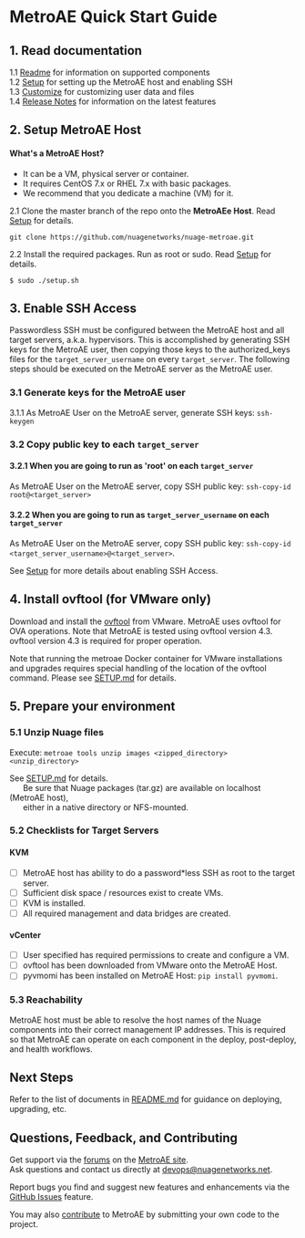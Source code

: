 # MetroAE Quick Start Guide  

## 1. Read documentation

1.1 [Readme](../README.md) for information on supported components  
1.2 [Setup](SETUP.md) for setting up the MetroAE host and enabling SSH  
1.3 [Customize](CUSTOMIZE.md) for customizing user data and files  
1.4 [Release Notes](RELEASE_NOTES.md) for information on the latest features  

## 2. Setup MetroAE Host

#### What's a MetroAE Host?

* It can be a VM, physical server or container.
* It requires CentOS 7.x or RHEL 7.x with basic packages.
* We recommend that you dedicate a machine (VM) for it.  

2.1 Clone the master branch of the repo onto the **MetroAEe Host**. Read [Setup](SETUP.md) for details.  
```
git clone https://github.com/nuagenetworks/nuage-metroae.git
```
2.2 Install the required packages. Run as root or sudo. Read [Setup](SETUP.md) for details.  
```
$ sudo ./setup.sh  
```

## 3. Enable SSH Access

Passwordless SSH must be configured between the MetroAE host and all target servers, a.k.a. hypervisors. This is accomplished by generating SSH keys for the MetroAE user, then copying those keys to the authorized_keys files for the `target_server_username` on every `target_server`. The following steps should be executed on the MetroAE server as the MetroAE user.

### 3.1 Generate keys for the MetroAE user

3.1.1 As MetroAE User on the MetroAE server, generate SSH keys: `ssh-keygen`

### 3.2 Copy public key to each `target_server`

#### 3.2.1 When you are going to run as 'root' on each `target_server`

As MetroAE User on the MetroAE server, copy SSH public key: `ssh-copy-id root@<target_server>`  

#### 3.2.2 When you are going to run as `target_server_username` on each `target_server`

As MetroAE User on the MetroAE server, copy SSH public key: `ssh-copy-id <target_server_username>@<target_server>`.  

See [Setup](SETUP.md) for more details about enabling SSH Access.  

## 4. Install ovftool (for VMware only)  

Download and install the [ovftool](https://www.vmware.com/support/developer/ovf/) from VMware. MetroAE uses ovftool for OVA operations. Note that MetroAE is tested using ovftool version 4.3. ovftool version 4.3 is required for proper operation.

Note that running the metroae Docker container for VMware installations and upgrades requires special handling of the location of the ovftool command. Please see [SETUP.md](SETUP.md) for details.

## 5. Prepare your environment  

### 5.1 Unzip Nuage files

Execute: `metroae tools unzip images <zipped_directory> <unzip_directory>`

See [SETUP.md](SETUP.md) for details.  
&nbsp;&nbsp;&nbsp;&nbsp;&nbsp;&nbsp;Be sure that Nuage packages (tar.gz) are available on localhost (MetroAE host),  
&nbsp;&nbsp;&nbsp;&nbsp;&nbsp;&nbsp;either in a native directory or NFS-mounted.  

### 5.2 Checklists for Target Servers

#### KVM

* [ ] MetroAE host has ability to do a password*less SSH as root to the target server.  
* [ ] Sufficient disk space / resources exist to create VMs.  
* [ ] KVM is installed.  
* [ ] All required management and data bridges are created.  

#### vCenter  

* [ ] User specified has required permissions to create and configure a VM.  
* [ ] ovftool has been downloaded from VMware onto the MetroAE Host.  
* [ ] pyvmomi has been installed on MetroAE Host: `pip install pyvmomi`.

### 5.3 Reachability

MetroAE host must be able to resolve the host names of the Nuage components into their correct management IP addresses. This is required so that MetroAE can operate on each component in the deploy, post-deploy, and health workflows.

## Next Steps

Refer to the list of documents in [README.md](../README.md) for guidance on deploying, upgrading, etc.

## Questions, Feedback, and Contributing

Get support via the [forums](https://devops.nuagenetworks.net/forums/) on the [MetroAE site](https://devops.nuagenetworks.net/).  
Ask questions and contact us directly at [devops@nuagenetworks.net](mailto:devops@nuagenetworks.net "send email to nuage-metro project").

Report bugs you find and suggest new features and enhancements via the [GitHub Issues](https://github.com/nuagenetworks/nuage-metroae/issues "nuage-metroae issues") feature.

You may also [contribute](../CONTRIBUTING.md) to MetroAE by submitting your own code to the project.
